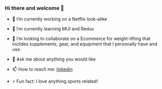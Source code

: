 ### Hi there and welcome 👋




- 🔭 I’m currently working on a Netflix look-alike

- 🌱 I’m currently learning MUI and Redux

- 👯 I’m looking to collaborate on a Ecommerce for weight-lifting that inclides supplements, gear, and equipment that I personally have and use.

- 💬 Ask me about anything you would like

- 📫 How to reach me:
    [linkedin](https://www.linkedin.com/in/austin-reed0824)

- ⚡ Fun fact: I love anything sports related!

